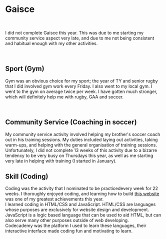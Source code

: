 <html>
<body>
  <h1>Gaisce</h1><br>
    <p>I did not complete Gaisce this year. This was due to me starting my community service aspect very late, and due to me not being consistent and habitual enough with my other activities.</p>
    <br>
    <h2>Sport (Gym)</h2>
      <p>Gym was an obvious choice for my sport; the year of TY and senior rugby that I did involved gym work every Friday. I also went to my local gym. I went to the gym on average twice per week. I have gotten much stronger, which will definitely help me with rugby, GAA and soccer.</p><br>
    <h2>Community Service (Coaching in soccer)</h2>
      <p>My community service activity involved helping my brother's soccer coach out in his training sessions. My duties included laying out activities, taking warm-ups, and helping with the general organisation of training sessions.<br>Unfortunately, I did not complete 13 weeks of this activity due to a bizarre tendency to be very busy on Thursdays this year, as well as me starting very late in helping with training (I started in January).</p>
    <h2>Skill (Coding)</h2>
      <p>Coding was the activity that I nominated to be practicedevery week for 22 weeks. I thoroughly enjoyed coding, and learning how to build <a href = "/" target = "_blank">this website</a> was one of my greatest achievements this year.<br>I learned coding in HTML/CSS and JavaScript. HTML/CSS are languages whose purposes are exclusively for website design and development. JavaScript is a logic based language that can be used to aid HTML, but can also serve many other purposes outside of web developing.<br>Codecademy was the platform I used to learn these languages, their interactive interface made coding fun and motivating to learn.</p>
</body>
</html>
